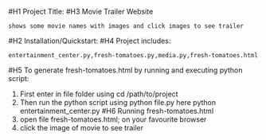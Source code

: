 #H1 Project Title:
#H3 Movie Trailer Website
```
shows some movie names with images and click images to see trailer
```

#H2 Installation/Quickstart:
#H4 Project includes:
```
entertainment_center.py,fresh-tomatoes.py,media.py,fresh-tomatoes.html
```
#H5 To generate fresh-tomatoes.html by running and executing python script:
1. First enter in file folder using cd /path/to/project
2. Then run the python script using python file.py here python entertainment_center.py
#H6 Running fresh-tomatoes.html
1. open file fresh-tomatoes.html; on your favourite browser
2. click the image of movie to see trailer 

